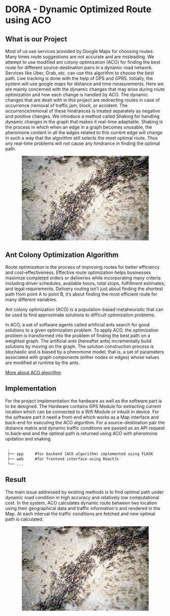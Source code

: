 # DORA - Dynamic Optimized Route using ACO 

## What is our Project

Most of us use services provided by Google Maps for choosing routes. Many times
route suggestions are not accurate and are misleading. We attempt to use modified ant colony
optimization (ACO) for finding the best route for different source-destination pairs in a dynamic
road network. Services like Uber, Grab, etc. can use this algorithm to choose the best path.
Live tracking is done with the help of GPS and GPRS. Initially, the system will use google
maps for distance and time measurements.
Here we are mainly concerned with the dynamic changes that may arise during route
optimization and how each change is handled by ACO. The dynamic changes that are dealt
with in this project are redirecting routes in case of occurrence /removal of traffic jam, block,
or accident. The occurrence/removal of these hindrances is treated separately as negative and
positive changes. We introduce a method called Shaking for handling dynamic changes in the
graph that makes it real-time adaptable. Shaking is the process in which when an edge in a
graph becomes unusable, the pheromone content in all the edges related to this current edge
will change in such a way that the algorithm still selects the most optimal route. Thus any
real-time problems will not cause any hindrance in finding the optimal path.

<p align="center">
<img src="./2.jpg" alt="ACO- Pheromone based ant routing" width="400" />
</p>

## Ant Colony Optimization Algorithm

<p>Route optimization is the process of improving routes for better efficiency and cost-effectiveness. Effective route optimization helps businesses maximize completed orders or deliveries while incorporating many criteria including driver schedules, available hours, total stops, fulfillment estimates, and legal requirements. Delivery routing isn’t just about finding the shortest path from point A to point B, it’s about finding the most efficient route for many different variables.</p>
<p>Ant colony optimization (ACO) is a population-based metaheuristic that can be used to find approximate solutions to difficult optimization problems.

In ACO, a set of software agents called artificial ants search for good solutions to a given optimization problem. To apply ACO, the optimization problem is transformed into the problem of finding the best path on a weighted graph. The artificial ants (hereafter ants) incrementally build solutions by moving on the graph. The solution construction process is stochastic and is biased by a pheromone model, that is, a set of parameters associated with graph components (either nodes or edges) whose values are modified at runtime by the ants. 
</p>

[More about ACO algorithm](https://en.wikipedia.org/wiki/Ant_colony_optimization_algorithms)

## Implementation

<p>For the project implementation the hardware as well as the software part is to be designed. The Hardware contains GPS Module for extracting current location which can be connected to a Wifi Module or inbuilt in device. For the software part it need a front-end which works as a Map interface and back-end for executing the ACO algorithm. For a source-destination pair the distance matrix and dynamic traffic conditions are passed as an API request to back-end and the optimal path is returned using ACO with pheromone updation and shaking.</p>

```
 .
 ├── app     #for backend (ACO algorithm) implemented using FLASK
 ├── web     #for frontend interface using ReactJs
 └── ...
 ```
 
 ## Result
<p>The main issue addressed by existing methods is to find optimal path under dynamic road condition in high accuracy and relatively low computational cost. In the system, ACO calculates dynamic route between two location using their geographical data and traffic information's and rendered in the Map. At each interval the traffic conditions are fetched and  new optimal path is calculated.</p>
<p align="center">
<img src="./2.jpg" alt="ACO- Pheromone based ant routing" width="400" />
</p>
